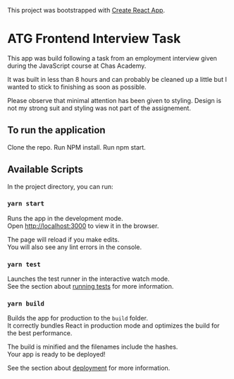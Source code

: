 This project was bootstrapped with [Create React App](https://github.com/facebook/create-react-app).

# ATG Frontend Interview Task

This app was build following a task from an employment interview given
during the JavaScript course at Chas Academy.

It was built in less than 8 hours and can probably be cleaned up a little
but I wanted to stick to finishing as soon as possible.

Please observe that minimal attention has been given to styling. Design is 
not my strong suit and styling was not part of the assignement.

## To run the application

Clone the repo. Run NPM install. Run npm start.

## Available Scripts

In the project directory, you can run:

### `yarn start`

Runs the app in the development mode.<br />
Open [http://localhost:3000](http://localhost:3000) to view it in the browser.

The page will reload if you make edits.<br />
You will also see any lint errors in the console.

### `yarn test`

Launches the test runner in the interactive watch mode.<br />
See the section about [running tests](https://facebook.github.io/create-react-app/docs/running-tests) for more information.

### `yarn build`

Builds the app for production to the `build` folder.<br />
It correctly bundles React in production mode and optimizes the build for the best performance.

The build is minified and the filenames include the hashes.<br />
Your app is ready to be deployed!

See the section about [deployment](https://facebook.github.io/create-react-app/docs/deployment) for more information.
